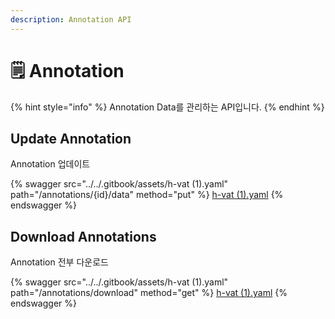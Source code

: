 ```yaml
---
description: Annotation API
---
```


# 🗒 Annotation

{% hint style="info" %}
Annotation Data를 관리하는 API입니다.
{% endhint %}

## Update Annotation

Annotation 업데이트

{% swagger src="../../.gitbook/assets/h-vat (1).yaml" path="/annotations/{id}/data" method="put" %}
[h-vat (1).yaml](<../../.gitbook/assets/h-vat (1).yaml>)
{% endswagger %}

## Download Annotations

Annotation 전부 다운로드

{% swagger src="../../.gitbook/assets/h-vat (1).yaml" path="/annotations/download" method="get" %}
[h-vat (1).yaml](<../../.gitbook/assets/h-vat (1).yaml>)
{% endswagger %}
